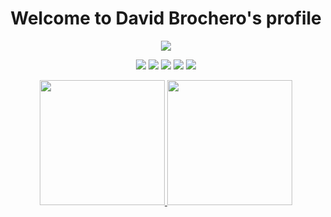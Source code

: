 <!-- Heading -->
<h1 align="center">
  Welcome to David Brochero's profile
</h1>

<!-- Typing SVG -->
<p align="center">
  <a href="https://git.io/typing-svg"><img src="https://readme-typing-svg.herokuapp.com?font=Fira+Code&color=99C794&size=22&center=true&vCenter=true&width=750&height=45&lines=Also+known+as+D+Brox;24+years+old+robotics+student,+getting+my+masters;Linux+%26+FOSS+enthusiast;Nice+to+meet+you!"></a>
</p>

<p align="center">
  <img src="https://img.shields.io/badge/OS-Pop!__OS-informational?&style=for-the-badge&color=46b3c1"/>
  <img src="https://img.shields.io/badge/DE-COSMIC-%236296BE?style=for-the-badge"/>
  <img src="https://img.shields.io/badge/BROWSER-ZEN-%23f76f53?style=for-the-badge"/>
  <img src="https://img.shields.io/badge/EDITOR-CODIUM-%2359933d?style=for-the-badge"/>
  <img src="https://img.shields.io/badge/SHELL-BASH-%234a9bc8?style=for-the-badge"/>
</p>

<p align="center">
  <a href="https://github.com/anuraghazra/github-readme-stats"><img height=200 src="https://github-readme-stats.vercel.app/api?username=D-Brox&rank_icon=github&show_icons=true&bg_color=24273a&text_color=cad3f5&icon_color=c6a0f6&title_color=8bd5ca"/>
  <a href="https://github.com/anuraghazra/github-readme-stats"><img height=200 src="https://github-readme-stats.vercel.app/api/top-langs/?username=D-Brox&layout=compact&langs_count=8&bg_color=24273a&text_color=cad3f5&icon_color=c6a0f6&title_color=8bd5ca"/>
</p>
